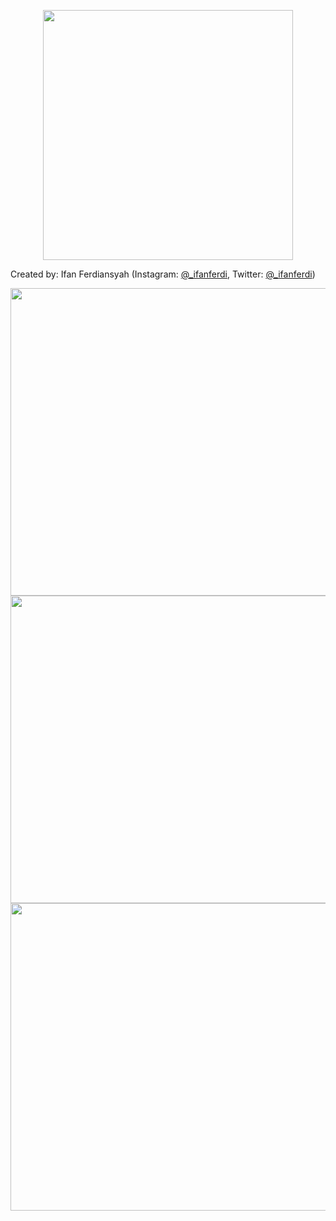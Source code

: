 <p align="center"><a href="https://laravel.com" target="_blank"><img src="https://raw.githubusercontent.com/laravel/art/master/logo-lockup/5%20SVG/2%20CMYK/1%20Full%20Color/laravel-logolockup-cmyk-red.svg" width="400"></a></p>

Created by: Ifan Ferdiansyah (Instagram: [@_ifanferdi](https://www.instagram.com/_ifanferdi), Twitter: [@_ifanferdi](https://twitter.com/_ifanferdi))

<img src="https://user-images.githubusercontent.com/89011748/131101767-53ba8137-1d86-4c9d-b10c-e0c700b4e386.PNG" width="910" height="492"/>
<img src="https://user-images.githubusercontent.com/89011748/131101772-3896b18c-62ea-448d-958b-8e2d1b90acf8.PNG" width="910" height="492"/>
<img src="https://user-images.githubusercontent.com/89011748/131101778-0e2ca570-5ff6-476f-b3ad-82d936567cd5.PNG" width="910" height="492"/>
